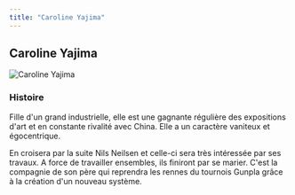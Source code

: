 ```yaml
---
title: "Caroline Yajima"
---
```


Caroline Yajima
---------------


![Caroline Yajima](/images/stories/saga/gundambf/persos/ajima.png)




### Histoire


Fille d'un grand industrielle, elle est une gagnante régulière des expositions d'art et en constante rivalité avec China. Elle a un caractère vaniteux et égocentrique.


En croisera par la suite Nils Neilsen et celle-ci sera très intéressée par ses travaux. A force de travailler ensembles, ils finiront par se marier. C'est la compagnie de son père qui reprendra les rennes du tournois Gunpla grâce à la création d'un nouveau système. 


